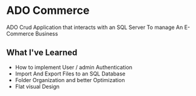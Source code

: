 # ADO Commerce 

ADO Crud Application that interacts with an SQL Server
To manage An E-Commerce Business  

## What I've Learned 

* How to implement User / admin Authentication 
* Import And Export Files to an SQL Database 
* Folder Organization and better Optimization 
* Flat visual Design
